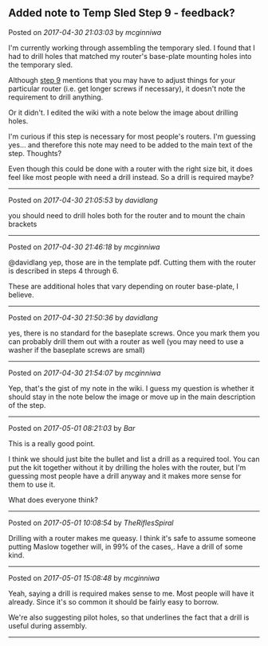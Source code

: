## Added note to Temp Sled Step 9 - feedback?
Posted on *2017-04-30 21:03:03* by *mcginniwa*

I'm currently working through assembling the temporary sled. I found that I had to drill holes that matched my router's base-plate mounting holes into the temporary sled.

Although [step 9](https://github.com/MaslowCNC/Mechanics/wiki/Creating-The-Temporary-Sled#step-9-attach-your-router) mentions that you may have to adjust things for your particular router (i.e. get longer screws if necessary), it doesn't note  the requirement to drill anything.

Or it didn't. I edited the wiki with a note below the image about drilling holes.

I'm curious if this step is necessary for most people's routers. I'm guessing yes... and therefore this note may need to be added to the main text of the step. Thoughts?

Even though this could be done with a router with the right size bit, it does feel like most people with need a drill instead. So a drill is required maybe?

---

Posted on *2017-04-30 21:05:53* by *davidlang*

you should need to drill holes both for the router and to mount the chain brackets

---

Posted on *2017-04-30 21:46:18* by *mcginniwa*

@davidlang yep, those are in the template pdf. Cutting them with the router is described in steps 4 through 6.

These are additional holes that vary depending on router base-plate, I believe.

---

Posted on *2017-04-30 21:50:36* by *davidlang*

yes, there is no standard for the baseplate screws. Once you mark them you can probably drill them out with a router as well (you may need to use a washer if the baseplate screws are small)

---

Posted on *2017-04-30 21:54:07* by *mcginniwa*

Yep, that's the gist of my note in the wiki. I guess my question is whether it should stay in the note below the image or move up in the main description of the step.

---

Posted on *2017-05-01 08:21:03* by *Bar*

This is a really good point.

I think we should just bite the bullet and list a drill as a required tool. You can put the kit together without it by drilling the holes with the router, but I'm guessing most people have a drill anyway and it makes more sense for them to use it.

What does everyone think?

---

Posted on *2017-05-01 10:08:54* by *TheRiflesSpiral*

Drilling with a router makes me queasy. I think it's safe to assume someone putting Maslow together will, in 99% of the cases,. Have a drill of some kind.

---

Posted on *2017-05-01 15:08:48* by *mcginniwa*

Yeah, saying a drill is required makes sense to me. Most people will have it already. Since it's so common it should be fairly easy to borrow.

We're also suggesting pilot holes, so that underlines the fact that a drill is useful during assembly.

---


